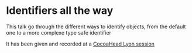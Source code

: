 # Identifiers all the way

This talk go through the different ways to identify objects, from the default one to a more complexe type safe identifier

It has been given and recorded at a [CocoaHead Lyon session](https://www.youtube.com/watch?v=XoQkG5lw5lQ)
